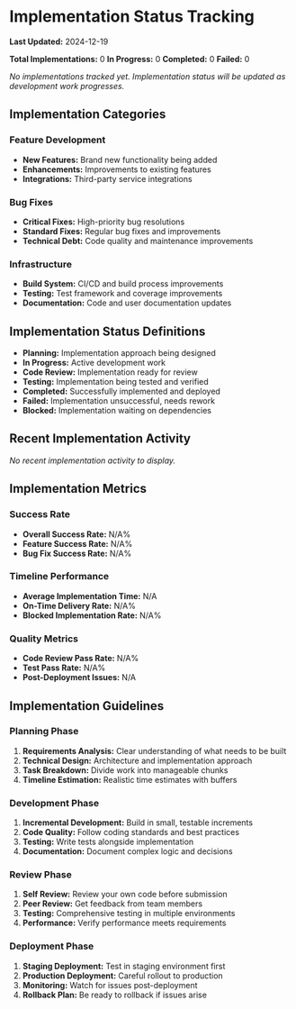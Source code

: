 # Implementation Status Tracking

**Last Updated:** 2024-12-19

**Total Implementations:** 0
**In Progress:** 0
**Completed:** 0
**Failed:** 0

*No implementations tracked yet. Implementation status will be updated as development work progresses.*

## Implementation Categories

### Feature Development
- **New Features:** Brand new functionality being added
- **Enhancements:** Improvements to existing features
- **Integrations:** Third-party service integrations

### Bug Fixes
- **Critical Fixes:** High-priority bug resolutions
- **Standard Fixes:** Regular bug fixes and improvements
- **Technical Debt:** Code quality and maintenance improvements

### Infrastructure
- **Build System:** CI/CD and build process improvements
- **Testing:** Test framework and coverage improvements
- **Documentation:** Code and user documentation updates

## Implementation Status Definitions

- **Planning:** Implementation approach being designed
- **In Progress:** Active development work
- **Code Review:** Implementation ready for review
- **Testing:** Implementation being tested and verified
- **Completed:** Successfully implemented and deployed
- **Failed:** Implementation unsuccessful, needs rework
- **Blocked:** Implementation waiting on dependencies

## Recent Implementation Activity

*No recent implementation activity to display.*

## Implementation Metrics

### Success Rate
- **Overall Success Rate:** N/A%
- **Feature Success Rate:** N/A%
- **Bug Fix Success Rate:** N/A%

### Timeline Performance
- **Average Implementation Time:** N/A
- **On-Time Delivery Rate:** N/A%
- **Blocked Implementation Rate:** N/A%

### Quality Metrics
- **Code Review Pass Rate:** N/A%
- **Test Pass Rate:** N/A%
- **Post-Deployment Issues:** N/A

## Implementation Guidelines

### Planning Phase
1. **Requirements Analysis:** Clear understanding of what needs to be built
2. **Technical Design:** Architecture and implementation approach
3. **Task Breakdown:** Divide work into manageable chunks
4. **Timeline Estimation:** Realistic time estimates with buffers

### Development Phase
1. **Incremental Development:** Build in small, testable increments
2. **Code Quality:** Follow coding standards and best practices
3. **Testing:** Write tests alongside implementation
4. **Documentation:** Document complex logic and decisions

### Review Phase
1. **Self Review:** Review your own code before submission
2. **Peer Review:** Get feedback from team members
3. **Testing:** Comprehensive testing in multiple environments
4. **Performance:** Verify performance meets requirements

### Deployment Phase
1. **Staging Deployment:** Test in staging environment first
2. **Production Deployment:** Careful rollout to production
3. **Monitoring:** Watch for issues post-deployment
4. **Rollback Plan:** Be ready to rollback if issues arise
